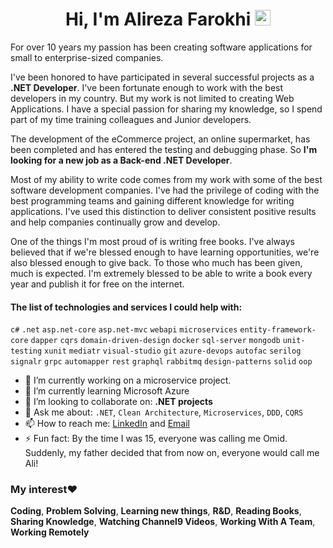 <h1 align="center">Hi, I'm Alireza Farokhi <img src="https://media.giphy.com/media/hvRJCLFzcasrR4ia7z/giphy.gif" width="25px"></h1>

<p>For over 10 years my passion has been creating software applications for small to enterprise-sized companies.</p>

<p>I've been honored to have participated in several successful projects as a <b>.NET Developer</b>. I've been fortunate enough to work with the best developers in my country. But my work is not limited to creating Web Applications. I have a special passion for sharing my knowledge, so I spend part of my time training colleagues and Junior developers.</p>

<p>The development of the eCommerce project, an online supermarket, has been completed and has entered the testing and debugging phase. So <b>I'm looking for a new job as a Back-end .NET Developer</b>.</p>

<p>Most of my ability to write code comes from my work with some of the best software development companies. I've had the privilege of coding with the best programming teams and gaining different knowledge for writing applications. I've used this distinction to deliver consistent positive results and help companies continually grow and develop.</p>

<p>One of the things I'm most proud of is writing free books. I've always believed that if we're blessed enough to have learning opportunities, we're also blessed enough to give back. To those who much has been given, much is expected. I'm extremely blessed to be able to write a book every year and publish it for free on the internet.</p>

<h4>The list of technologies and services I could help with:</h4>

`c#` `.net` `asp.net-core` `asp.net-mvc` `webapi` `microservices` `entity-framework-core` `dapper` `cqrs` `domain-driven-design` `docker` `sql-server` `mongodb` `unit-testing` `xunit` `mediatr` `visual-studio` `git` `azure-devops` `autofac` `serilog` `signalr` `grpc` `automapper` `rest` `graphql` `rabbitmq` `design-patterns` `solid` `oop`

</p>

- 🔭 I’m currently working on a microservice project.
- 🌱 I’m currently learning Microsoft Azure
- 👯 I’m looking to collaborate on: **.NET projects**
- 💬 Ask me about: `.NET`, `Clean Architecture`, `Microservices`, `DDD`, `CQRS`
- 📫 How to reach me: [LinkedIn](https://www.linkedin.com/in/alibayatgh/) and [Email](ali.bayat.gh@gmail.com) 
- ⚡ Fun fact: By the time I was 15, everyone was calling me Omid. Suddenly, my father decided that from now on, everyone would call me Ali!

### My interest❤️ 

**Coding**, **Problem Solving**, **Learning new things**, **R&D**, **Reading Books**, **Sharing Knowledge**, **Watching Channel9 Videos**, **Working With A Team**, **Working Remotely**
